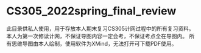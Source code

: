 # CS305_2022spring_final_review
 此目录供私人使用，用于存放本人期末复习CS305计网过程中的所有复习资料。
 本人为第一次修读计网，不保证导图内容一定会考，不保证考点全在导图内。
 所有思维导图由本人绘制，使用软件为XMind，无法打开可下载PDF使用。